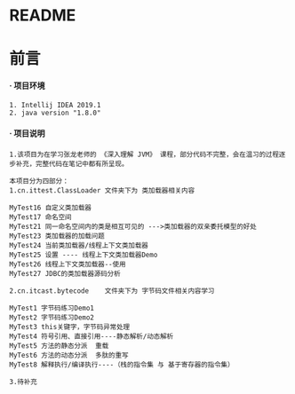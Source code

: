 # README


# **前言**
####    **· 项目环境**
    1. Intellij IDEA 2019.1
    2. java version "1.8.0"
####    **· 项目说明**
    1.该项目为在学习张龙老师的 《深入理解 JVM》 课程，部分代码不完整，会在温习的过程逐步补充，完整代码在笔记中都有所呈现。
    
    本项目分为四部分：
    1.cn.ittest.ClassLoader 文件夹下为 类加载器相关内容
    
    MyTest16 自定义类加载器
    MyTest17 命名空间
    MyTest21 同一命名空间内的类是相互可见的 --->类加载器的双亲委托模型的好处
    MyTest23 类加载器的加载问题
    MyTest24 当前类加载器/线程上下文类加载器
    MyTest25 设置 ---- 线程上下文类加载器Demo
    MyTest26 线程上下文类加载器--使用
    MyTest27 JDBC的类加载器源码分析
    
    2.cn.itcast.bytecode    文件夹下为 字节码文件相关内容学习
    
    MyTest1 字节码练习Demo1
    MyTest2 字节码练习Demo2
    MyTest3 this关键字，字节码异常处理
    MyTest4 符号引用、直接引用----静态解析/动态解析
    MyTest5 方法的静态分派  重载
    MyTest6 方法的动态分派  多肽的重写
    MyTest8 解释执行/编译执行----（栈的指令集 与 基于寄存器的指令集）
    
    3.待补充